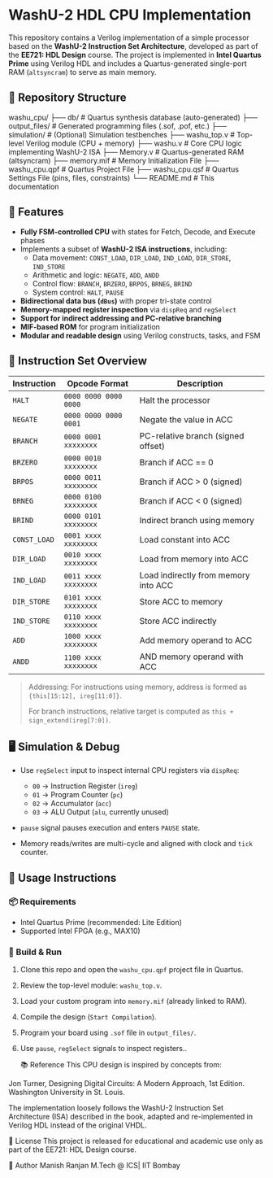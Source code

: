 # WashU-2 HDL CPU Implementation

This repository contains a Verilog implementation of a simple processor based on the **WashU-2 Instruction Set Architecture**, developed as part of the **EE721: HDL Design** course. The project is implemented in **Intel Quartus Prime** using Verilog HDL and includes a Quartus-generated single-port RAM (`altsyncram`) to serve as main memory.

## 📁 Repository Structure

washu_cpu/
├── db/ # Quartus synthesis database (auto-generated)
├── output_files/ # Generated programming files (.sof, .pof, etc.)
├── simulation/ # (Optional) Simulation testbenches
├── washu_top.v # Top-level Verilog module (CPU + memory)
├── washu.v # Core CPU logic implementing WashU-2 ISA
├── Memory.v # Quartus-generated RAM (altsyncram)
├── memory.mif # Memory Initialization File
├── washu_cpu.qpf # Quartus Project File
├── washu_cpu.qsf # Quartus Settings File (pins, files, constraints)
└── README.md # This documentation


## 🚀 Features

- **Fully FSM-controlled CPU** with states for Fetch, Decode, and Execute phases
- Implements a subset of **WashU-2 ISA instructions**, including:
  - Data movement: `CONST_LOAD`, `DIR_LOAD`, `IND_LOAD`, `DIR_STORE`, `IND_STORE`
  - Arithmetic and logic: `NEGATE`, `ADD`, `ANDD`
  - Control flow: `BRANCH`, `BRZERO`, `BRPOS`, `BRNEG`, `BRIND`
  - System control: `HALT`, `PAUSE`
- **Bidirectional data bus (`dBus`)** with proper tri-state control
- **Memory-mapped register inspection** via `dispReq` and `regSelect`
- **Support for indirect addressing and PC-relative branching**
- **MIF-based ROM** for program initialization
- **Modular and readable design** using Verilog constructs, tasks, and FSM

## 🧠 Instruction Set Overview

| Instruction     | Opcode Format     | Description                            |
|----------------|-------------------|----------------------------------------|
| `HALT`          | `0000 0000 0000 0000` | Halt the processor                    |
| `NEGATE`        | `0000 0000 0000 0001` | Negate the value in ACC               |
| `BRANCH`        | `0000 0001 xxxxxxxx` | PC-relative branch (signed offset)    |
| `BRZERO`        | `0000 0010 xxxxxxxx` | Branch if ACC == 0                    |
| `BRPOS`         | `0000 0011 xxxxxxxx` | Branch if ACC > 0 (signed)            |
| `BRNEG`         | `0000 0100 xxxxxxxx` | Branch if ACC < 0 (signed)            |
| `BRIND`         | `0000 0101 xxxxxxxx` | Indirect branch using memory          |
| `CONST_LOAD`    | `0001 xxxx xxxxxxxx` | Load constant into ACC                |
| `DIR_LOAD`      | `0010 xxxx xxxxxxxx` | Load from memory into ACC             |
| `IND_LOAD`      | `0011 xxxx xxxxxxxx` | Load indirectly from memory into ACC  |
| `DIR_STORE`     | `0101 xxxx xxxxxxxx` | Store ACC to memory                   |
| `IND_STORE`     | `0110 xxxx xxxxxxxx` | Store ACC indirectly                  |
| `ADD`           | `1000 xxxx xxxxxxxx` | Add memory operand to ACC             |
| `ANDD`          | `1100 xxxx xxxxxxxx` | AND memory operand with ACC           |

> Addressing: For instructions using memory, address is formed as `{this[15:12], ireg[11:0]}`.
> 
> For branch instructions, relative target is computed as `this + sign_extend(ireg[7:0])`.

## 🖥️ Simulation & Debug

- Use `regSelect` input to inspect internal CPU registers via `dispReq`:
  - `00` → Instruction Register (`ireg`)
  - `01` → Program Counter (`pc`)
  - `02` → Accumulator (`acc`)
  - `03` → ALU Output (`alu`, currently unused)

- `pause` signal pauses execution and enters `PAUSE` state.
- Memory reads/writes are multi-cycle and aligned with clock and `tick` counter.

## 🧪 Usage Instructions

### 📦 Requirements

- Intel Quartus Prime (recommended: Lite Edition)
- Supported Intel FPGA (e.g., MAX10)


### 🔨 Build & Run

1. Clone this repo and open the `washu_cpu.qpf` project file in Quartus.
2. Review the top-level module: `washu_top.v`.
3. Load your custom program into `memory.mif` (already linked to RAM).
4. Compile the design (`Start Compilation`).
5. Program your board using `.sof` file in `output_files/`.
6. Use `pause`, `regSelect` signals to inspect registers..

   📚 Reference
This CPU design is inspired by concepts from:

Jon Turner, Designing Digital Circuits: A Modern Approach, 1st Edition.
Washington University in St. Louis.

The implementation loosely follows the WashU-2 Instruction Set Architecture (ISA) described in the book, adapted and re-implemented in Verilog HDL instead of the original VHDL.

📜 License
This project is released for educational and academic use only as part of the EE721: HDL Design course.

👤 Author
Manish Ranjan
M.Tech @ ICS| IIT Bombay
